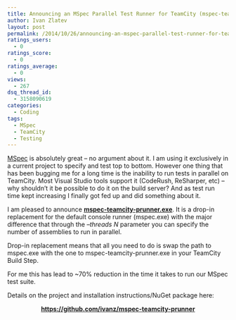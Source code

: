 ```yaml
---
title: Announcing an MSpec Parallel Test Runner for TeamCity (mspec-teamcity-prunner)
author: Ivan Zlatev
layout: post
permalink: /2014/10/26/announcing-an-mspec-parallel-test-runner-for-teamcity-mspec-teamcity-prunner/
ratings_users:
  - 0
ratings_score:
  - 0
ratings_average:
  - 0
views:
  - 267
dsq_thread_id:
  - 3158090619
categories:
  - Coding
tags:
  - MSpec
  - TeamCity
  - Testing
---
```

<a href="https://github.com/machine/machine.specifications" target="_blank">MSpec</a> is absolutely great &#8211; no argument about it. I am using it exclusively in a current project to specify and test top to bottom. However one thing that has been bugging me for a long time is the inability to run tests in parallel on TeamCity. Most Visual Studio tools support it (CodeRush, ReSharper, etc) &#8211; why shouldn&#8217;t it be possible to do it on the build server? And as test run time kept increasing I finally got fed up and did something about it.

I am pleased to announce **<a href="https://github.com/ivanz/mspec-teamcity-prunner" target="_blank">mspec-teamcity-prunner.exe</a>**. It is a drop-in replacement for the default console runner (mspec.exe) with the major difference that through the *&#8211;threads N* parameter you can specify the number of assemblies to run in parallel.

Drop-in replacement means that all you need to do is swap the path to mspec.exe with the one to mspec-teamcity-prunner.exe in your TeamCity Build Step.

For me this has lead to ~70% reduction in the time it takes to run our MSpec test suite.

Details on the project and installation instructions/NuGet package here:

<p style="text-align: center;">
  <strong><a href="https://github.com/ivanz/mspec-teamcity-prunner" target="_blank">https://github.com/ivanz/mspec-teamcity-prunner</a></strong>
</p>

&nbsp;